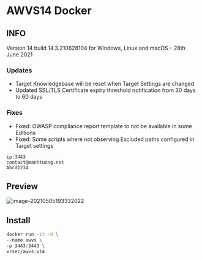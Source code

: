 # AWVS14 Docker


## INFO

Version 14 build 14.3.210628104 for Windows, Linux and macOS – 28th June 2021

### Updates

- Target Knowledgebase will be reset when Target Settings are changed
- Updated SSL/TLS Certificate expiry threshold notification from 30 days to 60 days

### Fixes

- Fixed: OWASP compliance report template to not be available in some Editions
- Fixed: Some scripts where not observing Excluded paths configured in Target settings

```info login
ip:3443
contact@manhtuong.net
Abcd1234
```



## Preview

![image-20210505193332022](https://rmt.ladydaily.com/fetch/ZYGG/storage/20210505201037686297.png?w=1280&fmt=jpg)

## Install

```bash
docker run -it -d \
--name awvs \
-p 3443:3443 \
xrsec/awvs:v14
```
